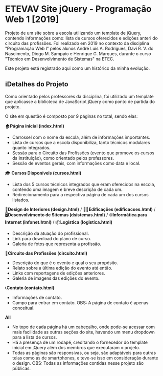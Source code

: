 # ETEVAV Site jQuery - Programação Web 1 [2019]

Projeto de um site sobre a escola utilizando um template de jQuery, contendo informações como: lista de cursos oferecidos e edições anteri do circuito das profissões. Foi realizado em 2019 no contexto da disciplina "Programação Web I" pelos alunos André Luís A. Rodrigues, Davi R. V. do Nascimento, Diogo M. Sampaio e Henrique G. Marques, durante o curso "Técnico em Desenvolvimento de Sistemas" na ETEC.

Este projeto está registrado aqui como um histórico da minha evolução.

## ℹDetalhes do Projeto
Como orientado pelos professores da disciplina, foi utilizado um template que aplicasse a biblioteca de JavaScript jQuery como ponto de partida do projeto.

O site em questão é composto por 9 páginas no total, sendo elas:

🏠**Página inicial (index.html)**
- Carrossel com o nome da escola, além de informações importantes.
- Lista de cursos que a escola disponibiliza, tanto técnicos modulares quanto integrados.
- Sessão para o Circuito das Profissões (evento que promove os cursos da instituição), como orientado pelos professores.
- Sessão de eventos gerais, com informações como data e local.

🎓 **Cursos Disponíveis (cursos.html)**
- Lista dos 5 cursos técnicos integrados que eram oferecidos na escola, conténdo uma imagem e breve descrição de cada um.
- Redirecionamento para a respectiva página de cada um dos cursos listados.

📐**Design de Interiores (design.html)** / 👷‍♂️**Edificações (edificacoes.html)** / 🖥️**Desenvolvimento de Sitemas (dsistemas.html)** / 🌐**Informática para Internet (infonet.html)** / 📦**Logística (logistica.html)**
- Descrição da atuação do profissional.
- Link para download do plano de curso.
- Galeria de fotos que representa a profissão.

💼**Circuito das Profissões (circuito.html)**
- Descrição do que é o evento e qual o seu propósito.
- Relato sobre a última edição do evento até então.
- Links com reportagens de edições anteriores.
- Galeria de imagens das edições do evento.

📞**Contato (contato.html)**
- Informações de contato.
- Campo para entrar em contato.
OBS: A página de contato é apenas conceitual.

**All**
- No topo de cada página há um cabeçalho, onde pode-se acessar com mais facilidade as outras seções do site, havendo um menu dropdown para a lista de cursos.
- Há a presença de um rodapé, creditando o fornecedor do template inicial em jQuery além dos membros que executaram o projeto.
- Todas as páginas são responsivas, ou seja, são adaptáveis para outras telas como as de smartphones, e teve-se isso em consideração durante o design.
OBS: Todas as informações contidas nesse projeto são públicas.
